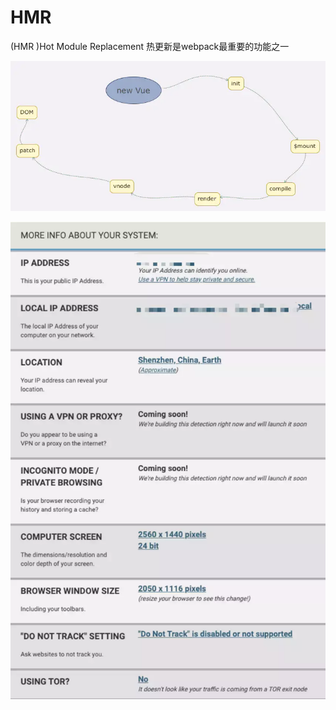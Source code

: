 # HMR

\(HMR \)Hot Module Replacement 热更新是webpack最重要的功能之一

![](../.gitbook/assets/image%20%28155%29.png)

![](../.gitbook/assets/image%20%28140%29.png)

